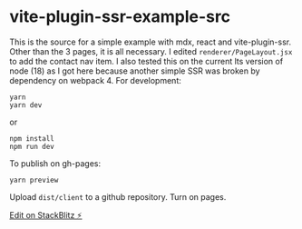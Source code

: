 # vite-plugin-ssr-example-src

This is the source for a simple example with mdx, react and vite-plugin-ssr. Other than the 3 pages, it is all necessary. I edited `renderer/PageLayout.jsx` to add the contact nav item. I also tested this on the current lts version of node (18) as I got here because another simple SSR was broken by dependency on webpack 4. For development:

```
yarn
yarn dev
```

or

```
npm install
npm run dev
```

To publish on gh-pages:

```
yarn preview
```

Upload `dist/client` to a github repository. Turn on pages.

[Edit on StackBlitz ⚡️](https://stackblitz.com/edit/node-fgrmsw)
